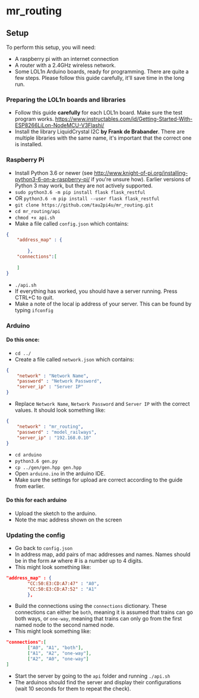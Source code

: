# mr_routing
## Setup
To perform this setup, you will need:
* A raspberry pi with an internet connection
* A router with a 2.4GHz wireless network.
* Some LOL1n Arduino boards, ready for programming.
There are quite a few steps. Please follow this guide carefully, it'll save time in the long run.
### Preparing the LOL1n boards and libraries
* Follow this guide **carefully** for each LOL1n board. Make sure the test program works. https://www.instructables.com/id/Getting-Started-With-ESP8266LiLon-NodeMCU-V3Flashi/
* Install the library LiquidCrystal I2C **by Frank de Brabander**. There are multiple libraries with the same name, it's important that the correct one is installed.
### Raspberry Pi
* Install Python 3.6 or newer (see http://www.knight-of-pi.org/installing-python3-6-on-a-raspberry-pi/ if you're unsure how). Earlier versions of Python 3 may work, but they are not actively supported.
* `sudo python3.6 -m pip install flask flask_restful`
* OR `python3.6 -m pip install --user flask flask_restful`
* `git clone https://github.com/tau2pi4u/mr_routing.git`
* `cd mr_routing/api`
* `chmod +x api.sh`
* Make a file called `config.json` which contains:
```json
{
    "address_map" : { 
        
        },
    "connections":[
        
    ]
}
```
* `./api.sh`
* If everything has worked, you should have a server running. Press CTRL+C to quit.
* Make a note of the local ip address of your server. This can be found by typing `ifconfig`  

### Arduino
#### Do this once:
* `cd ../`
* Create a file called `network.json` which contains:
```json
{
    "network" : "Network Name",
    "password" : "Network Password",
    "server_ip" : "Server IP"
}
```
* Replace `Network Name`, `Network Password` and `Server IP` with the correct values. It should look something like:
```json
{
    "network" : "mr_routing",
    "password" : "model_railways",
    "server_ip" : "192.168.0.10"
}
```
* `cd arduino`
* `python3.6 gen.py`
* `cp ../gen/gen.hpp gen.hpp`
* Open `arduino.ino` in the arduino IDE.
* Make sure the settings for upload are correct according to the guide from earlier.
#### Do this for each arduino
* Upload the sketch to the arduino. 
* Note the mac address shown on the screen

### Updating the config
* Go back to `config.json`
* In address map, add pairs of mac addresses and names. Names should be in the form `A#` where # is a number up to 4 digits. 
* This might look something like: 
```json
"address_map" : {
        "CC:50:E3:CD:A7:47" : "A0",
        "CC:50:E3:CD:A7:52" : "A1"
        },
```
* Build the connections using the `connections` dictionary. These connections can either be `both`, meaning it is assumed that trains can go both ways, or `one-way`, meaning that trains can only go from the first named node to the second named node.
* This might look something like:
```json
"connections":[
        ["A0", "A1", "both"],
        ["A1", "A2", "one-way"],
        ["A2", "A0", "one-way"]
]
```
* Start the server by going to the `api` folder and running `./api.sh`
* The arduinos should find the server and display their configurations (wait 10 seconds for them to repeat the check).

